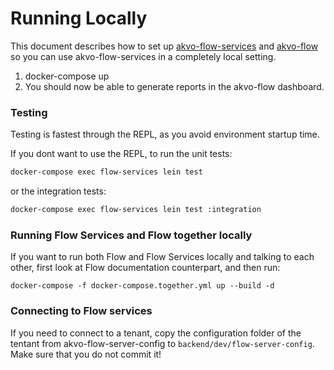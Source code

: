 # Running Locally

This document describes how to set up [akvo-flow-services](https://github.com/akvo/akvo-flow-services) and [akvo-flow](https://github.com/akvo/akvo-flow/) so you can use akvo-flow-services in a completely local setting.

1. docker-compose up
2. You should now be able to generate reports in the akvo-flow dashboard.

### Testing

Testing is fastest through the REPL, as you avoid environment startup
time.

If you dont want to use the REPL, to run the unit tests:

```sh
docker-compose exec flow-services lein test
```

or the integration tests:

```sh
docker-compose exec flow-services lein test :integration
```

### Running Flow Services and Flow together locally

If you want to run both Flow and Flow Services locally and talking to each other, first look at Flow documentation counterpart, and then run:

```
docker-compose -f docker-compose.together.yml up --build -d
```

### Connecting to Flow services

If you need to connect to a tenant, copy the configuration folder of the tentant from akvo-flow-server-config to `backend/dev/flow-server-config`. 
Make sure that you do not commit it!